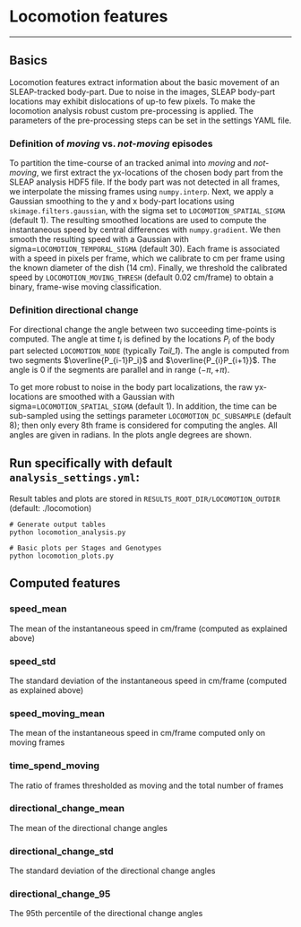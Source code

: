 # Locomotion features
---
## Basics
Locomotion features extract information about the basic movement of an SLEAP-tracked body-part. Due to noise in the images, SLEAP body-part locations may exhibit dislocations of up-to few pixels. To make the locomotion analysis robust custom pre-processing is applied. The parameters of the pre-processing steps can be set in the settings YAML file.

### Definition of *moving* vs. *not-moving* episodes
To partition the time-course of an tracked animal into *moving* and *not-moving*, we first extract the yx-locations of the chosen body part from the SLEAP analysis HDF5 file. If the body part was not detected in all frames, we interpolate the missing frames using `numpy.interp`. Next, we apply a Gaussian smoothing to the y and x body-part locations using `skimage.filters.gaussian`, with the sigma set to `LOCOMOTION_SPATIAL_SIGMA` (default 1). The resulting smoothed locations are used to compute the instantaneous speed by central differences with `numpy.gradient`. We then smooth the resulting speed with a Gaussian with sigma=`LOCOMOTION_TEMPORAL_SIGMA` (default 30). Each frame is associated with a speed in pixels per frame, which we calibrate to cm per frame using the known diameter of the dish (14 cm). Finally, we threshold the calibrated speed by `LOCOMOTION_MOVING_THRESH` (default 0.02 cm/frame) to obtain a binary, frame-wise moving classification.

### Definition directional change
For directional change the angle between two succeeding time-points is computed. The angle at time $t_i$ is defined by the locations $P_i$ of the body part selected `LOCOMOTION_NODE` (typically *Tail_1*). The angle is computed from two segments $\overline{P_{i-1}P_i}$ and $\overline{P_{i}P_{i+1}}$. The angle is 0 if the segments are parallel and in range $(-\pi, +\pi)$.

To get more robust to noise in the body part localizations, the raw yx-locations are smoothed with a Gaussian with sigma=`LOCOMOTION_SPATIAL_SIGMA` (default 1). In addition, the time can be sub-sampled using the settings parameter `LOCOMOTION_DC_SUBSAMPLE` (default 8); then only every 8th frame is considered for computing the angles. All angles are given in radians. In the plots angle degrees are shown.

## Run specifically with default `analysis_settings.yml`:
Result tables and plots are stored in `RESULTS_ROOT_DIR/LOCOMOTION_OUTDIR` (default: ./locomotion)
```
# Generate output tables
python locomotion_analysis.py

# Basic plots per Stages and Genotypes
python locomotion_plots.py
```

## Computed features

### speed_mean
The mean of the instantaneous speed in cm/frame (computed as explained above)

### speed_std
The standard deviation of the instantaneous speed in cm/frame (computed as explained above)

### speed_moving_mean
The mean of the instantaneous speed in cm/frame computed only on moving frames 

### time_spend_moving
The ratio of frames thresholded as moving and the total number of frames

### directional_change_mean
The mean of the directional change angles

### directional_change_std
The standard deviation of the directional change angles

### directional_change_95
The 95th percentile of the directional change angles